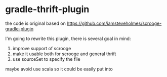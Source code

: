 gradle-thrift-plugin
=====================

the code is original based on https://github.com/iamsteveholmes/scrooge-gradle-plugin

I'm going to rewrite this plugin, there is several goal in mind:

1. improve support of scrooge
2. make it usable both for scrooge and general thrift
3. use sourceSet to specify the file

maybe avoid use scala so it could be easily put into
